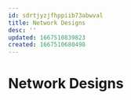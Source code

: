 ```yaml
---
id: sdrtjyzjfhppiib73abwval
title: Network Designs
desc: ''
updated: 1667510839823
created: 1667510680498
---
```

# Network Designs